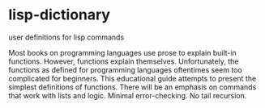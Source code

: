 # lisp-dictionary
user definitions for lisp commands

Most books on programming languages use prose to explain built-in functions. However, functions explain themselves. Unfortunately, the functions as defined for programming languages oftentimes seem too complicated for beginners. This educational guide attempts to present the simplest definitions of functions. There will be an emphasis on commands that work with lists and logic. Minimal error-checking. No tail recursion.

